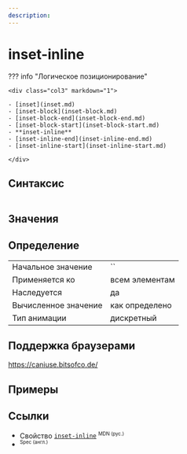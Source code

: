 ```yaml
---
description:
---
```

<!-- TODO: -->
# inset-inline

??? info "Логическое позиционирование"

    <div class="col3" markdown="1">

    - [inset](inset.md)
    - [inset-block](inset-block.md)
    - [inset-block-end](inset-block-end.md)
    - [inset-block-start](inset-block-start.md)
    - **inset-inline**
    - [inset-inline-end](inset-inline-end.md)
    - [inset-inline-start](inset-inline-start.md)

    </div>

## Синтаксис

```css

```

## Значения

## Определение

|                      |                |
| -------------------- | -------------- |
| Начальное значение   | ``             |
| Применяется ко       | всем элементам |
| Наследуется          | да             |
| Вычисленное значение | как определено |
| Тип анимации         | дискретный     |

## Поддержка браузерами

https://caniuse.bitsofco.de/

## Примеры

## Ссылки

- Свойство [`inset-inline`](https://developer.mozilla.org/ru/docs/Web/CSS/inset-inline) <sup><small>MDN (рус.)</small></sup>
- []() <sup><small>Spec (англ.)</small></sup>
